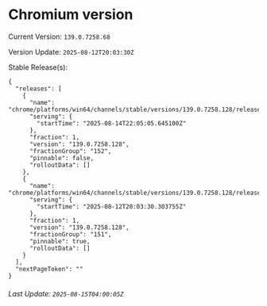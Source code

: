 # Chromium version

Current Version: `139.0.7258.68`

Version Update: `2025-08-12T20:03:30Z`

Stable Release(s):
```
{
  "releases": [
    {
      "name": "chrome/platforms/win64/channels/stable/versions/139.0.7258.128/releases/1755209105",
      "serving": {
        "startTime": "2025-08-14T22:05:05.645100Z"
      },
      "fraction": 1,
      "version": "139.0.7258.128",
      "fractionGroup": "152",
      "pinnable": false,
      "rolloutData": []
    },
    {
      "name": "chrome/platforms/win64/channels/stable/versions/139.0.7258.128/releases/1755029010",
      "serving": {
        "startTime": "2025-08-12T20:03:30.303755Z"
      },
      "fraction": 1,
      "version": "139.0.7258.128",
      "fractionGroup": "151",
      "pinnable": true,
      "rolloutData": []
    }
  ],
  "nextPageToken": ""
}
```

###### Last Update: `2025-08-15T04:00:05Z`
        